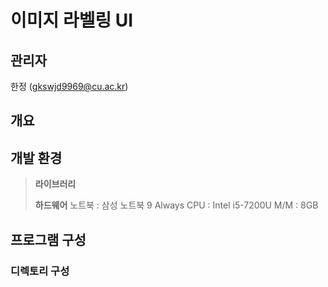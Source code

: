 ﻿# 이미지 라벨링 UI

## 관리자

한정 (gkswjd9969@cu.ac.kr)

## 개요



## 개발 환경

> **라이브러리**
> 
> **하드웨어**
> 노트북 : 삼성 노트북 9 Always
> CPU : Intel i5-7200U
> M/M : 8GB

## 프로그램 구성

### 디렉토리 구성